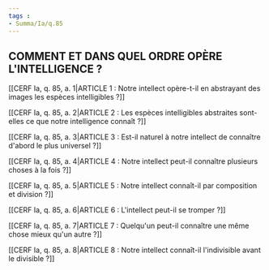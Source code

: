```yaml
---
tags : 
- Summa/Ia/q.85
---
```


## COMMENT ET DANS QUEL ORDRE OPÈRE L'INTELLIGENCE ?

[[CERF Ia, q. 85, a. 1|ARTICLE 1 : Notre intellect opère-t-il en abstrayant des images les espèces intelligibles ?]]

[[CERF Ia, q. 85, a. 2|ARTICLE 2 : Les espèces intelligibles abstraites sont-elles ce que notre intelligence connaît ?]]

[[CERF Ia, q. 85, a. 3|ARTICLE 3 : Est-il naturel à notre intellect de connaître d'abord le plus universel ?]]

[[CERF Ia, q. 85, a. 4|ARTICLE 4 : Notre intellect peut-il connaître plusieurs choses à la fois ?]]

[[CERF Ia, q. 85, a. 5|ARTICLE 5 : Notre intellect connaît-il par composition et division ?]]

[[CERF Ia, q. 85, a. 6|ARTICLE 6 : L'intellect peut-il se tromper ?]]

[[CERF Ia, q. 85, a. 7|ARTICLE 7 : Quelqu'un peut-il connaître une même chose mieux qu'un autre ?]]

[[CERF Ia, q. 85, a. 8|ARTICLE 8 : Notre intellect connaît-il l'indivisible avant le divisible ?]]

